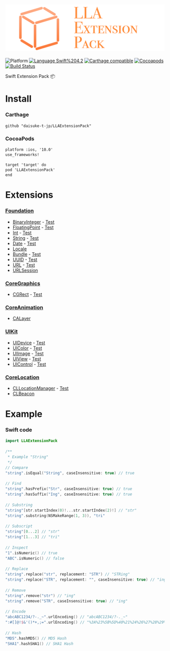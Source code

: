 <img src="https://github.com/daisuke-t-jp/LLAExtensionPack/blob/master/doc/header.png" width="700"></br>
------
![Platform](https://img.shields.io/badge/Platform-iOS%2010.0+-blue.svg)
[![Language Swift%204.2](https://img.shields.io/badge/Language-Swift%204.2-orange.svg)](https://developer.apple.com/swift)
[![Carthage compatible](https://img.shields.io/badge/Carthage-compatible-green.svg)](https://github.com/Carthage/Carthage)
[![Cocoapods](https://img.shields.io/cocoapods/v/LLAExtensionPack.svg)](https://cocoapods.org/pods/LLAExtensionPack)
[![Build Status](https://travis-ci.org/daisuke-t-jp/LLAExtensionPack.svg?branch=master)](https://travis-ci.org/daisuke-t-jp/LLAExtensionPack)

Swift Extension Pack 📦

# Install
### Carthage
`github "daisuke-t-jp/LLAExtensionPack"`

### CocoaPods
```
platform :ios, '10.0'
use_frameworks!

target 'target' do
pod 'LLAExtensionPack'
end
```


# Extensions
### [Foundation](https://github.com/daisuke-t-jp/LLAExtensionPack/tree/master/LLAExtensionPack/Foundation "")
- [BinaryInteger](https://github.com/daisuke-t-jp/LLAExtensionPack/blob/master/LLAExtensionPack/Foundation/BinaryInteger%2BLLA.swift "") - [Test](https://github.com/daisuke-t-jp/LLAExtensionPack/blob/master/LLAExtensionPackTests/Foundation/LLAExtensionPackTestBinaryInteger.swift "")
- [FloatingPoint](https://github.com/daisuke-t-jp/LLAExtensionPack/blob/master/LLAExtensionPack/Foundation/FloatingPoint%2BLLA.swift "") - [Test](https://github.com/daisuke-t-jp/LLAExtensionPack/blob/master/LLAExtensionPackTests/Foundation/LLAExtensionPackTestFloatingPoint.swift "")
- [Int](https://github.com/daisuke-t-jp/LLAExtensionPack/blob/master/LLAExtensionPack/Foundation/Int%2BLLA.swift "") - [Test](https://github.com/daisuke-t-jp/LLAExtensionPack/blob/master/LLAExtensionPackTests/Foundation/LLAExtensionPackTestInt.swift "")
- [String](https://github.com/daisuke-t-jp/LLAExtensionPack/blob/master/LLAExtensionPack/Foundation/String%2BLLA.swift "") - [Test](https://github.com/daisuke-t-jp/LLAExtensionPack/blob/master/LLAExtensionPackTests/Foundation/LLAExtensionPackTestString.swift "")
- [Date](https://github.com/daisuke-t-jp/LLAExtensionPack/blob/master/LLAExtensionPack/Foundation/Date%2BLLA.swift "") - [Test](https://github.com/daisuke-t-jp/LLAExtensionPack/blob/master/LLAExtensionPackTests/Foundation/LLAExtensionPackTestDate.swift "")
- [Locale](https://github.com/daisuke-t-jp/LLAExtensionPack/blob/master/LLAExtensionPack/Foundation/Locale%2BLLA.swift "")
- [Bundle](https://github.com/daisuke-t-jp/LLAExtensionPack/blob/master/LLAExtensionPack/Foundation/Bundle%2BLLA.swift "") - [Test](https://github.com/daisuke-t-jp/LLAExtensionPack/blob/master/LLAExtensionPackTests/Foundation/LLAExtensionPackTestBundle.swift "")
- [UUID](https://github.com/daisuke-t-jp/LLAExtensionPack/blob/master/LLAExtensionPack/Foundation/UUID%2BLLA.swift "") - [Test](https://github.com/daisuke-t-jp/LLAExtensionPack/blob/master/LLAExtensionPackTests/Foundation/LLAExtensionPackTestUUID.swift "")
- [URL](https://github.com/daisuke-t-jp/LLAExtensionPack/blob/master/LLAExtensionPack/Foundation/URL%2BLLA.swift "") - [Test](https://github.com/daisuke-t-jp/LLAExtensionPack/blob/master/LLAExtensionPackTests/Foundation/LLAExtensionPackTestURL.swift "")
- [URLSession](https://github.com/daisuke-t-jp/LLAExtensionPack/blob/master/LLAExtensionPack/Foundation/URLSession%2BLLA.swift "")

### [CoreGraphics](https://github.com/daisuke-t-jp/LLAExtensionPack/tree/master/LLAExtensionPack/CoreGraphics "")
- [CGRect](https://github.com/daisuke-t-jp/LLAExtensionPack/blob/master/LLAExtensionPack/CoreGraphics/CGRect%2BLLA.swift "") - [Test](https://github.com/daisuke-t-jp/LLAExtensionPack/blob/master/LLAExtensionPackTests/CoreGraphics/LLAExtensionPackTestCGRect.swift "")

### [CoreAnimation](https://github.com/daisuke-t-jp/LLAExtensionPack/tree/master/LLAExtensionPack/CoreAnimation "")
- [CALayer](https://github.com/daisuke-t-jp/LLAExtensionPack/blob/master/LLAExtensionPack/CoreAnimation/CALayer%2BLLA.swift "")

### [UIKit](https://github.com/daisuke-t-jp/LLAExtensionPack/tree/master/LLAExtensionPack/UIKit "")
- [UIDevice](https://github.com/daisuke-t-jp/LLAExtensionPack/blob/master/LLAExtensionPack/UIKit/UIDevice%2BLLA.swift "") - [Test](https://github.com/daisuke-t-jp/LLAExtensionPack/blob/master/LLAExtensionPackTests/UIKit/LLAExtensionPackTestUIDevice.swift "")
- [UIColor](https://github.com/daisuke-t-jp/LLAExtensionPack/blob/master/LLAExtensionPack/UIKit/UIColor%2BLLA.swift "") - [Test](https://github.com/daisuke-t-jp/LLAExtensionPack/blob/master/LLAExtensionPackTests/UIKit/LLAExtensionPackTestUIColor.swift "")
- [UIImage](https://github.com/daisuke-t-jp/LLAExtensionPack/blob/master/LLAExtensionPack/UIKit/UIImage%2BLLA.swift "") - [Test](https://github.com/daisuke-t-jp/LLAExtensionPack/blob/master/LLAExtensionPackTests/UIKit/LLAExtensionPackTestUIImage.swift "")
- [UIView](https://github.com/daisuke-t-jp/LLAExtensionPack/blob/master/LLAExtensionPack/UIKit/UIView%2BLLA.swift "") - [Test](https://github.com/daisuke-t-jp/LLAExtensionPack/blob/master/LLAExtensionPackTests/UIKit/LLAExtensionPackTestUIView.swift "")
- [UIControl](https://github.com/daisuke-t-jp/LLAExtensionPack/blob/master/LLAExtensionPack/UIKit/UIControl%2BLLA.swift "") - [Test](https://github.com/daisuke-t-jp/LLAExtensionPack/blob/master/LLAExtensionPackTests/UIKit/LLAExtensionPackTestUIControl.swift "")

### [CoreLocation](https://github.com/daisuke-t-jp/LLAExtensionPack/tree/master/LLAExtensionPack/CoreLocation "")
- [CLLocationManager](https://github.com/daisuke-t-jp/LLAExtensionPack/blob/master/LLAExtensionPack/CoreLocation/CLLocationManager%2BLLA.swift "") - [Test](https://github.com/daisuke-t-jp/LLAExtensionPack/blob/master/LLAExtensionPackTests/CoreLocation/LLAExtensionPackTestCLLocationManager.swift "")
- [CLBeacon](https://github.com/daisuke-t-jp/LLAExtensionPack/blob/master/LLAExtensionPack/CoreLocation/CLBeacon%2BLLA.swift "")


# Example
### Swift code
```swift
import LLAExtensionPack

/**
 * Example "String"
 */
// Compare
"string".isEqual("String", caseInsensitive: true) // true

// Find
"string".hasPrefix("Str", caseInsensitive: true) // true
"string".hasSuffix("Ing", caseInsensitive: true) // true

// Substring
"string"[str.startIndex(0)!...str.startIndex(2)!] // "str"
"string".substring(NSMakeRange(1, 3)), "tri"

// Subscript
"string"[0...2] // "str"
"string"[1...3] // "tri"

// Inspect
"1".isNumeric() // true
"ABC".isNumeric() // false

// Replace
"string".replace("str", replacement: "STR") // "STRing"
"string".replace("STR", replacement: "", caseInsensitive: true) // "ing"

// Remove
"string".remove("str") // "ing"
"string".remove("STR", caseInsensitive: true) // "ing"

// Encode
"abcABC1234/?-._~".urlEncoding() // "abcABC1234/?-._~"
":#[]@!$&'()*+,;=".urlEncoding() // "%3A%23%5B%5D%40%21%24%26%27%28%29%2A%2B%2C%3B%3D"

// Hash
"MD5".hashMD5() // MD5 Hash
"SHA1".hashSHA1() // SHA1 Hash

```
